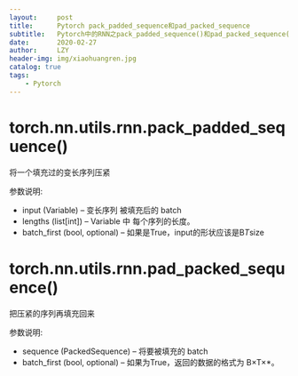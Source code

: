 ```yaml
---
layout:     post
title:      Pytorch pack_padded_sequence和pad_packed_sequence
subtitle:   Pytorch中的RNN之pack_padded_sequence()和pad_packed_sequence()
date:       2020-02-27
author:     LZY
header-img: img/xiaohuangren.jpg
catalog: true
tags:
    - Pytorch
---
```


# torch.nn.utils.rnn.pack_padded_sequence()

将一个填充过的变长序列压紧

参数说明:

- input (Variable) – 变长序列 被填充后的 batch
- lengths (list[int]) – Variable 中 每个序列的长度。
- batch_first (bool, optional) – 如果是True，input的形状应该是B*T*size

# torch.nn.utils.rnn.pad_packed_sequence()

把压紧的序列再填充回来

参数说明:

- sequence (PackedSequence) – 将要被填充的 batch
- batch_first (bool, optional) – 如果为True，返回的数据的格式为 B×T×*。
